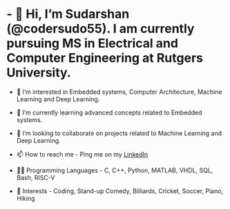 # - 👋 Hi, I’m Sudarshan (@codersudo55). I am currently pursuing MS in Electrical and Computer Engineering at Rutgers University.

- 👀 I’m interested in Embedded systems, Computer Architecture, Machine Learning and Deep Learning. 

- 🌱 I’m currently learning advanced concepts related to Embedded systems.

- 💞️ I’m looking to collaborate on projects related to Machine Learning and Deep Learning. 

- 📫 How to reach me - Ping me on my [LinkedIn](https://www.linkedin.com/in/sudarshansrini55/)

- 👨‍💻 Programming Languages - C, C++, Python, MATLAB, VHDL, SQL, Bash, RISC-V

- 🏁 Interests - Coding, Stand-up Comedy, Billiards, Cricket, Soccer, Piano, Hiking 

<!---
codersudo55/codersudo55 is a ✨ special ✨ repository because its `README.md` (this file) appears on your GitHub profile.
You can click the Preview link to take a look at your changes.
--->
